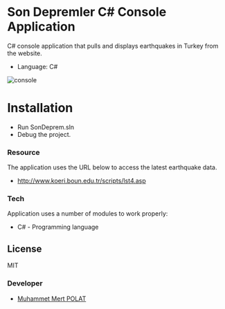 # Son Depremler C# Console Application

C# console application that pulls and displays earthquakes in Turkey from the website.

  - Language: C#

![console](https://user-images.githubusercontent.com/24900500/142516871-daf72c90-0670-4a9e-ae32-f45db2345453.png)


# Installation

- Run SonDeprem.sln
- Debug the project.

### Resource

The application uses the URL below to access the latest earthquake data.

- http://www.koeri.boun.edu.tr/scripts/lst4.asp

### Tech

Application uses a number of modules to work properly:

* C# - Programming language

License
----

MIT

### Developer

- [Muhammet Mert POLAT](https://mertpolat.com.tr)
